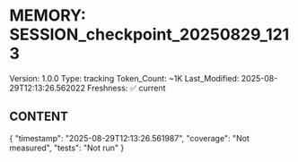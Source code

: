 # MEMORY: SESSION_checkpoint_20250829_1213
Version: 1.0.0
Type: tracking
Token_Count: ~1K
Last_Modified: 2025-08-29T12:13:26.562022
Freshness: ✅ current

## CONTENT
{
  "timestamp": "2025-08-29T12:13:26.561987",
  "coverage": "Not measured",
  "tests": "Not run"
}
